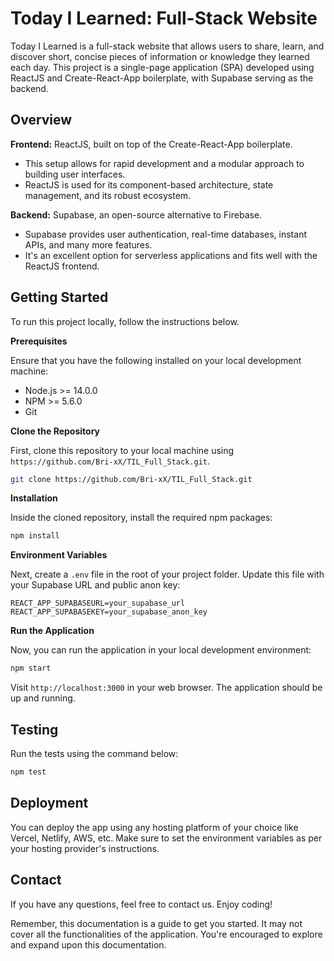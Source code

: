 # Today I Learned: Full-Stack Website

Today I Learned is a full-stack website that allows users to share, learn, and discover short, concise pieces of information or knowledge they learned each day. This project is a single-page application (SPA) developed using ReactJS and Create-React-App boilerplate, with Supabase serving as the backend.

## Overview

**Frontend:** ReactJS, built on top of the Create-React-App boilerplate.
- This setup allows for rapid development and a modular approach to building user interfaces.
- ReactJS is used for its component-based architecture, state management, and its robust ecosystem.

**Backend:** Supabase, an open-source alternative to Firebase.
- Supabase provides user authentication, real-time databases, instant APIs, and many more features.
- It's an excellent option for serverless applications and fits well with the ReactJS frontend.

## Getting Started

To run this project locally, follow the instructions below.

**Prerequisites**

Ensure that you have the following installed on your local development machine:
- Node.js >= 14.0.0
- NPM >= 5.6.0
- Git

**Clone the Repository**

First, clone this repository to your local machine using `https://github.com/Bri-xX/TIL_Full_Stack.git`.

```bash
git clone https://github.com/Bri-xX/TIL_Full_Stack.git
```

**Installation**

Inside the cloned repository, install the required npm packages:

```bash
npm install
```

**Environment Variables**

Next, create a `.env` file in the root of your project folder. Update this file with your Supabase URL and public anon key:

```env
REACT_APP_SUPABASEURL=your_supabase_url
REACT_APP_SUPABASEKEY=your_supabase_anon_key
```

**Run the Application**

Now, you can run the application in your local development environment:

```bash
npm start
```

Visit `http://localhost:3000` in your web browser. The application should be up and running.

## Testing

Run the tests using the command below:

```bash
npm test
```

## Deployment

You can deploy the app using any hosting platform of your choice like Vercel, Netlify, AWS, etc. Make sure to set the environment variables as per your hosting provider's instructions.


## Contact

If you have any questions, feel free to contact us. Enjoy coding!

Remember, this documentation is a guide to get you started. It may not cover all the functionalities of the application. You're encouraged to explore and expand upon this documentation.